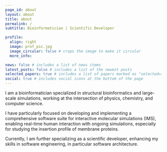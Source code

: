 ```yaml
---
page_id: about
layout: about
title: about
permalink: /
subtitle: Bioinformatician | Scientific Developer

profile:
  align: right
  image: prof_pic.jpg
  image_circular: false # crops the image to make it circular
  more_info:

news: false # includes a list of news items
latest_posts: false # includes a list of the newest posts
selected_papers: true # includes a list of papers marked as "selected={true}"
social: true # includes social icons at the bottom of the page
---
```


I am a bioinformatician specialized in structural bioinformatics and large-scale
simulations, working at the intersection of physics, chemistry, and computer
science.

I have particularly focused on developing and implementing a
comprehensive software suite for interactive molecular simulations (IMS),
enabling real-time human interaction with ongoing simulations, especially for
studying the insertion profile of membrane proteins.

Currently, I am further
specializing as a scientific developer, enhancing my skills in software
engineering, in particular software architecture.


